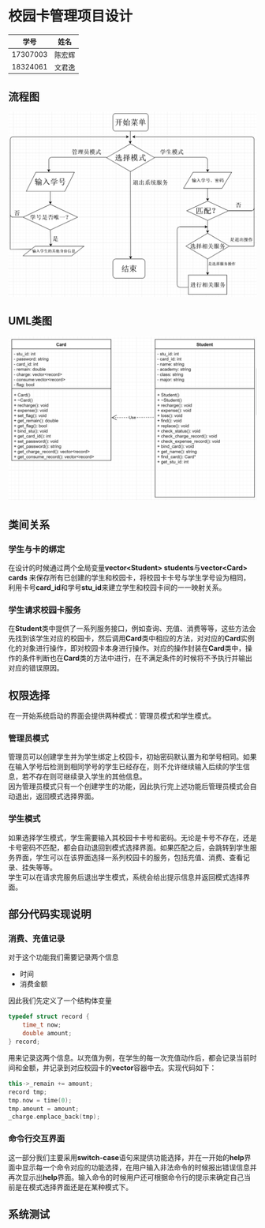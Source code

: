 # 校园卡管理项目设计

| 学号 | 姓名 |
| :---: | :----: |
| 17307003 | 陈宏辉 |
| 18324061 | 文君逸 |

## 流程图

![流程图](./images/流程图.png)

## UML类图

![UML](./images/UML.png)

## 类间关系

### 学生与卡的绑定

在设计的时候通过两个全局变量**vector\<Student\> students**与**vector\<Card\> cards** 来保存所有已创建的学生和校园卡，将校园卡卡号与学生学号设为相同，利用卡号**card_id**和学号**stu_id**来建立学生和校园卡间的一一映射关系。

### 学生请求校园卡服务

在**Student**类中提供了一系列服务接口，例如查询、充值、消费等等，这些方法会先找到该学生对应的校园卡，然后调用**Card**类中相应的方法，对对应的**Card**实例化的对象进行操作，即对校园卡本身进行操作。对应的操作封装在**Card**类中，操作的条件判断也在**Card**类的方法中进行，在不满足条件的时候将不予执行并输出对应的错误原因。

## 权限选择

在一开始系统启动的界面会提供两种模式：管理员模式和学生模式。

### 管理员模式

管理员可以创建学生并为学生绑定上校园卡，初始密码默认置为和学号相同。如果在输入学号后检测到相同学号的学生已经存在，则不允许继续输入后续的学生信息，若不存在则可继续录入学生的其他信息。    
因为管理员模式只有一个创建学生的功能，因此执行完上述功能后管理员模式会自动退出，返回模式选择界面。

### 学生模式

如果选择学生模式，学生需要输入其校园卡卡号和密码。无论是卡号不存在，还是卡号密码不匹配，都会自动退回到模式选择界面。如果匹配之后，会跳转到学生服务界面，学生可以在该界面选择一系列校园卡的服务，包括充值、消费、查看记录、挂失等等。    
学生可以在请求完服务后退出学生模式，系统会给出提示信息并返回模式选择界面。     

## 部分代码实现说明

### 消费、充值记录

对于这个功能我们需要记录两个信息

+ 时间
+ 消费金额

因此我们先定义了一个结构体变量 

``` C++
typedef struct record {
	time_t now;
	double amount;
} record;
```

用来记录这两个信息。以充值为例，在学生的每一次充值动作后，都会记录当前时间和金额，并记录到对应校园卡的**vector**容器中去。实现代码如下：

``` C++
this->_remain += amount;
record tmp;
tmp.now = time(0);
tmp.amount = amount;
_charge.emplace_back(tmp);
```

### 命令行交互界面

这一部分我们主要采用**switch-case**语句来提供功能选择，并在一开始的**help**界面中显示每一个命令对应的功能选择，在用户输入非法命令的时候报出错误信息并再次显示出**help**界面。输入命令的时候用户还可根据命令行的提示来确定自己当前是在模式选择界面还是在某种模式下。

## 系统测试